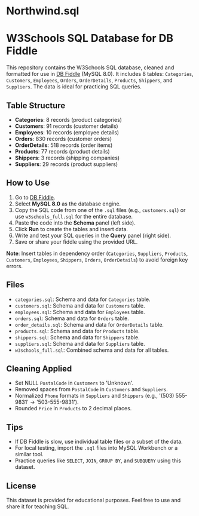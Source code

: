 # Northwind.sql

# W3Schools SQL Database for DB Fiddle

This repository contains the W3Schools SQL database, cleaned and formatted for use in [DB Fiddle](https://www.db-fiddle.com/) (MySQL 8.0). It includes 8 tables: `Categories`, `Customers`, `Employees`, `Orders`, `OrderDetails`, `Products`, `Shippers`, and `Suppliers`. The data is ideal for practicing SQL queries.

## Table Structure
- **Categories**: 8 records (product categories)
- **Customers**: 91 records (customer details)
- **Employees**: 10 records (employee details)
- **Orders**: 830 records (customer orders)
- **OrderDetails**: 518 records (order items)
- **Products**: 77 records (product details)
- **Shippers**: 3 records (shipping companies)
- **Suppliers**: 29 records (product suppliers)

## How to Use
1. Go to [DB Fiddle](https://www.db-fiddle.com/).
2. Select **MySQL 8.0** as the database engine.
3. Copy the SQL code from one of the `.sql` files (e.g., `customers.sql`) or use `w3schools_full.sql` for the entire database.
4. Paste the code into the **Schema** panel (left side).
5. Click **Run** to create the tables and insert data.
6. Write and test your SQL queries in the **Query** panel (right side).
7. Save or share your fiddle using the provided URL.

**Note**: Insert tables in dependency order (`Categories`, `Suppliers`, `Products`, `Customers`, `Employees`, `Shippers`, `Orders`, `OrderDetails`) to avoid foreign key errors.

## Files
- `categories.sql`: Schema and data for `Categories` table.
- `customers.sql`: Schema and data for `Customers` table.
- `employees.sql`: Schema and data for `Employees` table.
- `orders.sql`: Schema and data for `Orders` table.
- `order_details.sql`: Schema and data for `OrderDetails` table.
- `products.sql`: Schema and data for `Products` table.
- `shippers.sql`: Schema and data for `Shippers` table.
- `suppliers.sql`: Schema and data for `Suppliers` table.
- `w3schools_full.sql`: Combined schema and data for all tables.

## Cleaning Applied
- Set NULL `PostalCode` in `Customers` to 'Unknown'.
- Removed spaces from `PostalCode` in `Customers` and `Suppliers`.
- Normalized `Phone` formats in `Suppliers` and `Shippers` (e.g., '(503) 555-9831' → '503-555-9831').
- Rounded `Price` in `Products` to 2 decimal places.

## Tips
- If DB Fiddle is slow, use individual table files or a subset of the data.
- For local testing, import the `.sql` files into MySQL Workbench or a similar tool.
- Practice queries like `SELECT`, `JOIN`, `GROUP BY`, and `SUBQUERY` using this dataset.

## License
This dataset is provided for educational purposes. Feel free to use and share it for teaching SQL.
